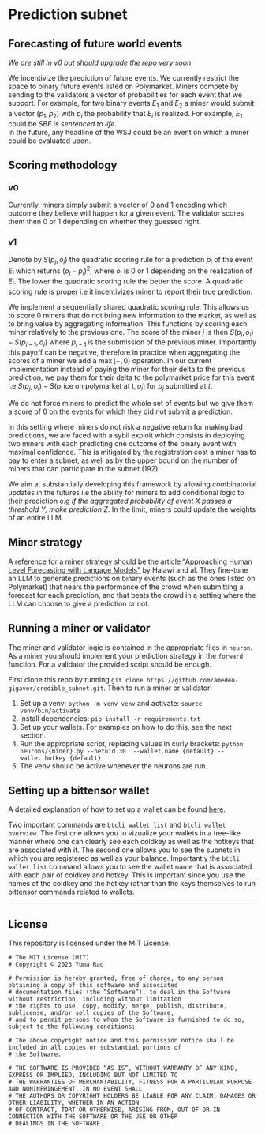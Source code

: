<div align="left">

# Prediction subnet

## Forecasting of future world events 
*We are still in v0 but should upgrade the repo very soon*

We incentivize the prediction of future events. We currently restrict the space to binary future events listed on Polymarket. Miners compete by sending to the validators a vector of probabilities for each event that we support. 
For example, for two binary events $E_1$ and $E_2$ a miner would submit a vector $(p_1, p_2)$ with $p_i$ the probability that $E_i$ is realized. For example, $E_1$ could be *SBF is sentenced to life*.  
In the future, any headline of the WSJ could be an event on which a miner could be evaluated upon. 


## Scoring methodology
### v0

Currently, miners simply submit a vector of $0$ and $1$ encoding which outcome they believe will happen for a given event. The validator scores them then 0 or 1 depending on whether they guessed right.

### v1
Denote by $S(p_j, o_i)$ the quadratic scoring rule for a prediction $p_j$ of the event $E_i$ which returns $(o_i - p_i)^2$, where $o_i$ is $0$ or $1$ depending on the realization of $E_i$. The lower the quadratic scoring rule the better the score. A quadratic scoring rule is proper i.e it incentivizes miner to report their true prediction.


We implement a sequentially shared quadratic scoring rule. This allows us to score $0$ miners that do not bring new information to the market, as well as to bring value by aggregating information. 
This functions by scoring each miner relatively to the previous one. The score of the miner $j$ is then $S(p_j, o_i) - S(p_{j-1}, o_i)$ where $p_{j-1}$ is the submission of the previous miner. Importantly this payoff can be negative, therefore in practice when aggregating the scores of a miner we add a $\max(-,0)$ operation.
In our current implementation instead of paying the miner for their delta to the previous prediction, we pay them for their delta to the polymarket price for this event i.e $S(p_j, o_i) - S(\text{price on polymarket at t}, o_i)$ for $p_j$ submitted at $t$.


We do not force miners to predict the whole set of events but we give them a score of $0$ on the events for which they did not submit a prediction.

In this setting where miners do not risk a negative return for making bad predictions, we are faced with a sybil exploit which consists in deploying two miners with each predicting one outcome of the binary event with maximal confidence. This is mitigated by the registration cost a miner has to pay to enter a subnet, as well as by the upper bound on the number of miners that can participate in the subnet ($192$). 

We aim at substantially developing this framework by allowing combinatorial updates in the futures i.e the ability for miners to add conditional logic to their prediction e.g *if the aggregated probability of event X passes a threshold Y, make prediction Z*. 
In the limit, miners could update the weights of an entire LLM.


## Miner strategy 

A reference for a miner strategy should be the article ["Approaching Human Level Forecasting with Langage Models"](https://arxiv.org/html/2402.18563v1?s=35) by Halawi and al. They fine-tune an LLM to generate predictions on binary events (such as the ones listed on Polymarket) that nears the performance of the crowd when submitting a forecast for each prediction, and that beats the crowd in a setting where the LLM can choose to give a prediction or not.

## Running a miner or validator

The miner and validator logic is contained in the appropriate files in `neuron`. As a miner you should implement your prediction strategy in the `forward` function. For a validator the provided script should be enough. 

First clone this repo by running `git clone https://github.com/amedeo-gigaver/credible_subnet.git`. Then to run a miner or validator:

1. Set up a venv: `python -m venv venv` and activate: `source venv/bin/activate`
2. Install dependencies: `pip install -r requirements.txt`
3. Set up your wallets. For examples on how to do this, see the next section.
4. Run the appropriate script, replacing values in curly brackets: `python neurons/{miner}.py --netuid 30  --wallet.name {default} --wallet.hotkey {default}`
5. The venv should be active whenever the neurons are run.

## Setting up a bittensor wallet
A detailed explanation of how to set up a wallet can be found [here](https://docs.bittensor.com/getting-started/wallets). 

Two important commands are `btcli wallet list` and `btcli wallet overview`. The first one allows you to vizualize your wallets in a tree-like manner where one can clearly see each coldkey as well as the hotkeys that are associated with it. The second one allows you to see the subnets in which you are registered as well as your balance. Importantly the `btcli wallet list` command allows you to see the wallet name that is associated with each pair of coldkey and hotkey. This is important since you use the names of the coldkey and the hotkey rather than the keys themselves to run bittensor commands related to wallets.  

---

## License
This repository is licensed under the MIT License.
```text
# The MIT License (MIT)
# Copyright © 2023 Yuma Rao

# Permission is hereby granted, free of charge, to any person obtaining a copy of this software and associated
# documentation files (the “Software”), to deal in the Software without restriction, including without limitation
# the rights to use, copy, modify, merge, publish, distribute, sublicense, and/or sell copies of the Software,
# and to permit persons to whom the Software is furnished to do so, subject to the following conditions:

# The above copyright notice and this permission notice shall be included in all copies or substantial portions of
# the Software.

# THE SOFTWARE IS PROVIDED “AS IS”, WITHOUT WARRANTY OF ANY KIND, EXPRESS OR IMPLIED, INCLUDING BUT NOT LIMITED TO
# THE WARRANTIES OF MERCHANTABILITY, FITNESS FOR A PARTICULAR PURPOSE AND NONINFRINGEMENT. IN NO EVENT SHALL
# THE AUTHORS OR COPYRIGHT HOLDERS BE LIABLE FOR ANY CLAIM, DAMAGES OR OTHER LIABILITY, WHETHER IN AN ACTION
# OF CONTRACT, TORT OR OTHERWISE, ARISING FROM, OUT OF OR IN CONNECTION WITH THE SOFTWARE OR THE USE OR OTHER
# DEALINGS IN THE SOFTWARE.
```
